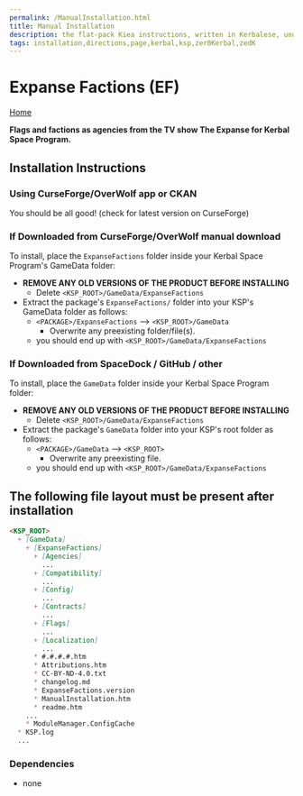```yaml
---
permalink: /ManualInstallation.html
title: Manual Installation
description: the flat-pack Kiea instructions, written in Kerbalese, unusally present
tags: installation,directions,page,kerbal,ksp,zer0Kerbal,zedK
---
```

<!-- ManualInstallation.md v1.1.8.1
Expanse Factions (EF)
created: 01 Oct 2019
updated: 29 Jul 2022 -->

<!-- this file CC BY-ND 4.0 by zer0Kerbal -->
<!-- based upon work by Lisias -->

# Expanse Factions (EF)

[Home](./index.md)

**Flags and factions as agencies from the TV show The Expanse for Kerbal Space Program.**

## Installation Instructions

### Using CurseForge/OverWolf app or CKAN

You should be all good! (check for latest version on CurseForge)

### If Downloaded from CurseForge/OverWolf manual download

To install, place the `ExpanseFactions` folder inside your Kerbal Space Program's GameData folder:

* **REMOVE ANY OLD VERSIONS OF THE PRODUCT BEFORE INSTALLING**
  * Delete `<KSP_ROOT>/GameData/ExpanseFactions`
* Extract the package's `ExpanseFactions/` folder into your KSP's GameData folder as follows:
  * `<PACKAGE>/ExpanseFactions` --> `<KSP_ROOT>/GameData`
    * Overwrite any preexisting folder/file(s).
  * you should end up with `<KSP_ROOT>/GameData/ExpanseFactions`

### If Downloaded from SpaceDock / GitHub / other

To install, place the `GameData` folder inside your Kerbal Space Program folder:

* **REMOVE ANY OLD VERSIONS OF THE PRODUCT BEFORE INSTALLING**
  * Delete `<KSP_ROOT>/GameData/ExpanseFactions`
* Extract the package's `GameData` folder into your KSP's root folder as follows:
  * `<PACKAGE>/GameData` --> `<KSP_ROOT>`
    * Overwrite any preexisting file.
  * you should end up with `<KSP_ROOT>/GameData/ExpanseFactions`

## The following file layout must be present after installation

```markdown
<KSP_ROOT>
  + [GameData]
    + [ExpanseFactions]
      + [Agencies]
        ...
      + [Compatibility]
        ...
      + [Config]
        ...
      + [Contracts]
        ...
      + [Flags]
        ...
      + [Localization]
        ...
      * #.#.#.#.htm
      * Attributions.htm
      * CC-BY-ND-4.0.txt
      * changelog.md
      * ExpanseFactions.version
      * ManualInstallation.htm
      * readme.htm
    ...
    * ModuleManager.ConfigCache
  * KSP.log
  ...
```

### Dependencies

* none